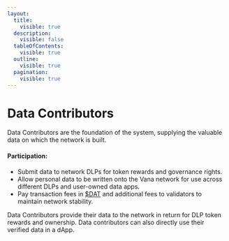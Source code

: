 ```yaml
---
layout:
  title:
    visible: true
  description:
    visible: false
  tableOfContents:
    visible: true
  outline:
    visible: true
  pagination:
    visible: true
---
```


# Data Contributors

Data Contributors are the foundation of the system, supplying the valuable data on which the network is built.&#x20;

#### **Participation:**

* Submit data to network DLPs for token rewards and governance rights.
* Allow personal data to be written onto the Vana network for use across different DLPs and user-owned data apps.
* Pay transaction fees in [$DAT](../../undefined/key-terms.md#data-autonomy-token-usddat) and additional fees to validators to maintain network stability.

Data Contributors provide their data to the network in return for DLP token rewards and ownership. Data contributors can also directly use their verified data in a dApp.&#x20;
